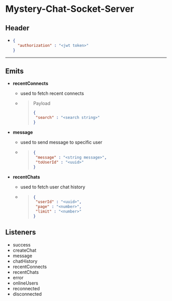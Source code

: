 # Mystery-Chat-Socket-Server


## Header <auth>

- ~~~ json
  {
    "authorization" : "<jwt token>"
  }

---

## Emits

- **recentConnects** 

  - used to fetch recent connects 

  - >Payload
    >
    >```json
    >{
    >  "search" : "<search string>"
    >}
    >```

- **message** 

  - used to send message to specific user

  - >
    >
    >```json
    >{
    >  "message" : "<string message>",
    >  "toUserId" : "<uuid>"
    >}
    >```

- **recentChats** 

  - used to fetch user chat history

  - >
    >
    >```json
    >{
    >  "userId" : "<uuid>",
    >  "page" : "<number>",
    >  "limit" : "<number>"
    >}
    >```

## Listeners

- success
- createChat
- message
- chatHistory
- recentConnects
- recentChats
- error
- onlineUsers
- reconnected
- disconnected





